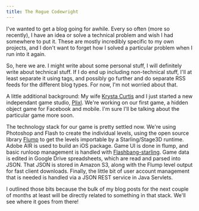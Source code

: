 ```yaml
---
title: The Rogue Codewright
---
```


I've wanted to get a blog going for awhile. Every so often (more so recently), I have an idea or
solve a technical problem and wish I had somewhere to put it. These are mostly incredibly specific
to my own projects, and I don't want to forget how I solved a particular problem when I run
into it again.

So, here we are. I might write about some personal stuff, I will definitely write about technical
stuff. If I do end up including non-technical stuff, I'll at least separate it using tags, and
possibly go further and do separate RSS feeds for the different blog types. For now, I'm not worried
about that.

A little additional background: My wife [Krysta Curtis](http://ideatetowin.com) and I just started
a new independant game studio, [Plixl](http://plixl.com). We're working on our first game, a
hidden object game for Facebook and mobile. I'm sure I'll be talking about the particular game more
soon.

The technology stack for our game is pretty settled now. We're using Photoshop and Flash to create
the individual levels, using the open source library [Flump](https://github.com/threerings/flump)
to get the levels importable by a Starling/Stage3D runtime. Adobe AIR is used to build an iOS
package. Game UI is done in flump, and basic runloop management is handled with
[Flashbang-starling](https://github.com/tconkling/flashbang-starling). Game data is edited in
Google Drive spreadsheets, which are read and parsed into JSON. That JSON is stored in Amazon S3,
along with the Flump level output for fast client downloads. Finally, the little bit of user
account management that is needed is handled via a JSON REST service in Java Servlets.

I outlined those bits because the bulk of my blog posts for the next couple of months at least will
be directly related to something in that stack. We'll see where it goes from there!
